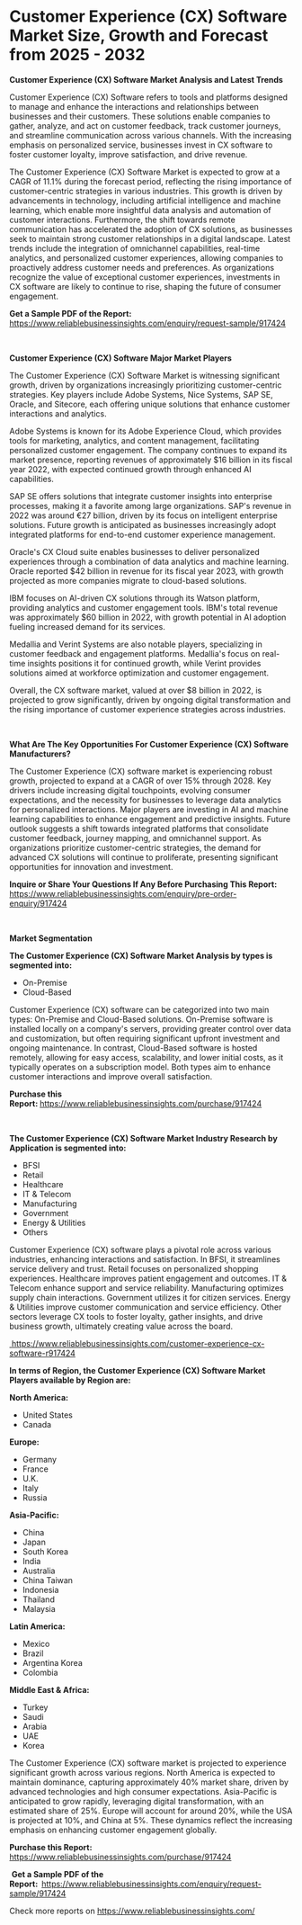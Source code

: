 <p><h1>Customer Experience (CX) Software Market Size, Growth and Forecast from 2025 - 2032</h1></p><p><strong>Customer Experience (CX) Software Market Analysis and Latest Trends</strong></p>
<p><p>Customer Experience (CX) Software refers to tools and platforms designed to manage and enhance the interactions and relationships between businesses and their customers. These solutions enable companies to gather, analyze, and act on customer feedback, track customer journeys, and streamline communication across various channels. With the increasing emphasis on personalized service, businesses invest in CX software to foster customer loyalty, improve satisfaction, and drive revenue.</p><p>The Customer Experience (CX) Software Market is expected to grow at a CAGR of 11.1% during the forecast period, reflecting the rising importance of customer-centric strategies in various industries. This growth is driven by advancements in technology, including artificial intelligence and machine learning, which enable more insightful data analysis and automation of customer interactions. Furthermore, the shift towards remote communication has accelerated the adoption of CX solutions, as businesses seek to maintain strong customer relationships in a digital landscape. Latest trends include the integration of omnichannel capabilities, real-time analytics, and personalized customer experiences, allowing companies to proactively address customer needs and preferences. As organizations recognize the value of exceptional customer experiences, investments in CX software are likely to continue to rise, shaping the future of consumer engagement.</p></p>
<p><strong>Get a Sample PDF of the Report:&nbsp;</strong> <a href="https://www.reliablebusinessinsights.com/enquiry/request-sample/917424?utm_campaign=3105&utm_medium=2&utm_source=Github&utm_content=ia&utm_term=11032025&utm_id=customer-experience-cx-software">https://www.reliablebusinessinsights.com/enquiry/request-sample/917424</a></p>
<p>&nbsp;</p>
<p><strong>Customer Experience (CX) Software Major Market Players</strong></p>
<p><p>The Customer Experience (CX) Software Market is witnessing significant growth, driven by organizations increasingly prioritizing customer-centric strategies. Key players include Adobe Systems, Nice Systems, SAP SE, Oracle, and Sitecore, each offering unique solutions that enhance customer interactions and analytics.</p><p>Adobe Systems is known for its Adobe Experience Cloud, which provides tools for marketing, analytics, and content management, facilitating personalized customer engagement. The company continues to expand its market presence, reporting revenues of approximately $16 billion in its fiscal year 2022, with expected continued growth through enhanced AI capabilities.</p><p>SAP SE offers solutions that integrate customer insights into enterprise processes, making it a favorite among large organizations. SAP's revenue in 2022 was around €27 billion, driven by its focus on intelligent enterprise solutions. Future growth is anticipated as businesses increasingly adopt integrated platforms for end-to-end customer experience management.</p><p>Oracle's CX Cloud suite enables businesses to deliver personalized experiences through a combination of data analytics and machine learning. Oracle reported $42 billion in revenue for its fiscal year 2023, with growth projected as more companies migrate to cloud-based solutions.</p><p>IBM focuses on AI-driven CX solutions through its Watson platform, providing analytics and customer engagement tools. IBM's total revenue was approximately $60 billion in 2022, with growth potential in AI adoption fueling increased demand for its services.</p><p>Medallia and Verint Systems are also notable players, specializing in customer feedback and engagement platforms. Medallia's focus on real-time insights positions it for continued growth, while Verint provides solutions aimed at workforce optimization and customer engagement.</p><p>Overall, the CX software market, valued at over $8 billion in 2022, is projected to grow significantly, driven by ongoing digital transformation and the rising importance of customer experience strategies across industries.</p></p>
<p>&nbsp;</p>
<p><strong>What Are The Key Opportunities For Customer Experience (CX) Software Manufacturers?</strong></p>
<p><p>The Customer Experience (CX) software market is experiencing robust growth, projected to expand at a CAGR of over 15% through 2028. Key drivers include increasing digital touchpoints, evolving consumer expectations, and the necessity for businesses to leverage data analytics for personalized interactions. Major players are investing in AI and machine learning capabilities to enhance engagement and predictive insights. Future outlook suggests a shift towards integrated platforms that consolidate customer feedback, journey mapping, and omnichannel support. As organizations prioritize customer-centric strategies, the demand for advanced CX solutions will continue to proliferate, presenting significant opportunities for innovation and investment.</p></p>
<p><strong>Inquire or Share Your Questions If Any Before Purchasing This Report:</strong> <a href="https://www.reliablebusinessinsights.com/enquiry/pre-order-enquiry/917424?utm_campaign=3105&utm_medium=2&utm_source=Github&utm_content=ia&utm_term=11032025&utm_id=customer-experience-cx-software">https://www.reliablebusinessinsights.com/enquiry/pre-order-enquiry/917424</a></p>
<p>&nbsp;</p>
<p><strong>Market Segmentation</strong></p>
<p><strong>The Customer Experience (CX) Software Market Analysis by types is segmented into:</strong></p>
<p><ul><li>On-Premise</li><li>Cloud-Based</li></ul></p>
<p><p>Customer Experience (CX) software can be categorized into two main types: On-Premise and Cloud-Based solutions. On-Premise software is installed locally on a company's servers, providing greater control over data and customization, but often requiring significant upfront investment and ongoing maintenance. In contrast, Cloud-Based software is hosted remotely, allowing for easy access, scalability, and lower initial costs, as it typically operates on a subscription model. Both types aim to enhance customer interactions and improve overall satisfaction.</p></p>
<p><strong>Purchase this Report:&nbsp;</strong><a href="https://www.reliablebusinessinsights.com/purchase/917424?utm_campaign=3105&utm_medium=2&utm_source=Github&utm_content=ia&utm_term=11032025&utm_id=customer-experience-cx-software">https://www.reliablebusinessinsights.com/purchase/917424</a></p>
<p>&nbsp;</p>
<p><strong>The Customer Experience (CX) Software Market Industry Research by Application is segmented into:</strong></p>
<p><ul><li>BFSI</li><li>Retail</li><li>Healthcare</li><li>IT & Telecom</li><li>Manufacturing</li><li>Government</li><li>Energy & Utilities</li><li>Others</li></ul></p>
<p><p>Customer Experience (CX) software plays a pivotal role across various industries, enhancing interactions and satisfaction. In BFSI, it streamlines service delivery and trust. Retail focuses on personalized shopping experiences. Healthcare improves patient engagement and outcomes. IT & Telecom enhance support and service reliability. Manufacturing optimizes supply chain interactions. Government utilizes it for citizen services. Energy & Utilities improve customer communication and service efficiency. Other sectors leverage CX tools to foster loyalty, gather insights, and drive business growth, ultimately creating value across the board.</p></p>
<p><a href="https://www.reliablebusinessinsights.com/customer-experience-cx-software-r917424?utm_campaign=3105&utm_medium=2&utm_source=Github&utm_content=ia&utm_term=11032025&utm_id=customer-experience-cx-software">&nbsp;https://www.reliablebusinessinsights.com/customer-experience-cx-software-r917424</a></p>
<p><strong>In terms of Region, the Customer Experience (CX) Software Market Players available by Region are:</strong></p>
<p>
    <p> <strong> North America: </strong>
        <ul>
            <li>United States</li>
            <li>Canada</li>
        </ul>
        </p> 
    <p> <strong> Europe: </strong>
        <ul>
            <li>Germany</li>
            <li>France</li>
            <li>U.K.</li>
            <li>Italy</li>
            <li>Russia</li>
        </ul>
        </p> 
    <p> <strong> Asia-Pacific: </strong>
        <ul>
            <li>China</li>
            <li>Japan</li>
            <li>South Korea</li>
            <li>India</li>
            <li>Australia</li>
            <li>China Taiwan</li>
            <li>Indonesia</li>
            <li>Thailand</li>
            <li>Malaysia</li>
        </ul>
        </p> 
    <p> <strong> Latin America: </strong>
        <ul>
            <li>Mexico</li>
            <li>Brazil</li>
            <li>Argentina Korea</li>
            <li>Colombia</li>
        </ul>
        </p> 
    <p> <strong> Middle East & Africa: </strong>
        <ul>
            <li>Turkey</li>
            <li>Saudi</li>
            <li>Arabia</li>
            <li>UAE</li>
            <li>Korea</li>
        </ul>
    </p>
    </p>
<p><p>The Customer Experience (CX) software market is projected to experience significant growth across various regions. North America is expected to maintain dominance, capturing approximately 40% market share, driven by advanced technologies and high consumer expectations. Asia-Pacific is anticipated to grow rapidly, leveraging digital transformation, with an estimated share of 25%. Europe will account for around 20%, while the USA is projected at 10%, and China at 5%. These dynamics reflect the increasing emphasis on enhancing customer engagement globally.</p></p>
<p><strong>Purchase this Report: </strong><a href="https://www.reliablebusinessinsights.com/purchase/917424?utm_campaign=3105&utm_medium=2&utm_source=Github&utm_content=ia&utm_term=11032025&utm_id=customer-experience-cx-software">https://www.reliablebusinessinsights.com/purchase/917424</a></p>
<p>&nbsp;<strong>Get a Sample PDF of the Report:&nbsp;&nbsp;</strong><a href="https://www.reliablebusinessinsights.com/enquiry/request-sample/917424?utm_campaign=3105&utm_medium=2&utm_source=Github&utm_content=ia&utm_term=11032025&utm_id=customer-experience-cx-software">https://www.reliablebusinessinsights.com/enquiry/request-sample/917424</a></p>
<p><strong></strong></p>
<p>Check more reports on <a href="https://www.reliablebusinessinsights.com/?utm_campaign=3105&utm_medium=2&utm_source=Github&utm_content=ia&utm_term=11032025&utm_id=customer-experience-cx-software">https://www.reliablebusinessinsights.com/</a></p>